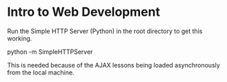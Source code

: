 Intro to Web Development
=============
Run the Simple HTTP Server (Python) in the root directory to get this working.

python -m SimpleHTTPServer

This is needed because of the AJAX lessons being loaded asynchronously from the local machine.
